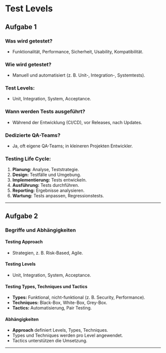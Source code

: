 # Test Levels
## Aufgabe 1

### Was wird getestet?
- Funktionalität, Performance, Sicherheit, Usability, Kompatibilität.

### Wie wird getestet?
- Manuell und automatisiert (z. B. Unit-, Integration-, Systemtests).

### Test Levels:
- Unit, Integration, System, Acceptance.

### Wann werden Tests ausgeführt?
- Während der Entwicklung (CI/CD), vor Releases, nach Updates.

### Dedizierte QA-Teams?
- Ja, oft eigene QA-Teams; in kleineren Projekten Entwickler.

### Testing Life Cycle:
1. **Planung:** Analyse, Teststrategie.
2. **Design:** Testfälle und Umgebung.
3. **Implementierung:** Tests entwickeln.
4. **Ausführung:** Tests durchführen.
5. **Reporting:** Ergebnisse analysieren.
6. **Wartung:** Tests anpassen, Regressionstests.

---

## Aufgabe 2

### Begriffe und Abhängigkeiten

#### Testing Approach
- Strategien, z. B. Risk-Based, Agile.

#### Testing Levels
- Unit, Integration, System, Acceptance.

#### Testing Types, Techniques und Tactics
- **Types:** Funktional, nicht-funktional (z. B. Security, Performance).
- **Techniques:** Black-Box, White-Box, Grey-Box.
- **Tactics:** Automatisierung, Pair Testing.

#### Abhängigkeiten
- **Approach** definiert Levels, Types, Techniques.
- Types und Techniques werden pro Level angewendet.
- Tactics unterstützen die Umsetzung.

---
